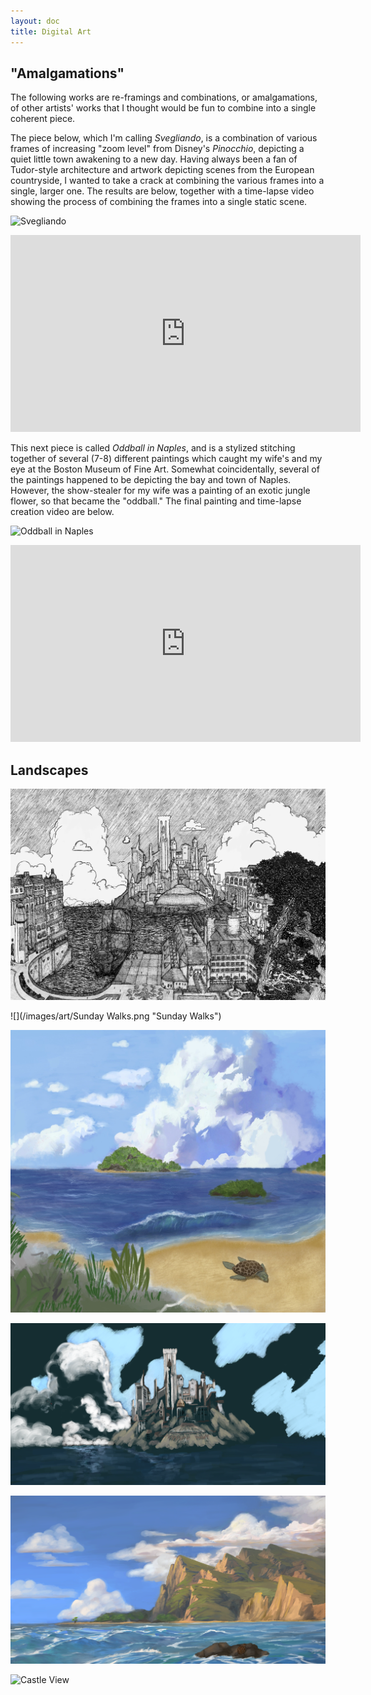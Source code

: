 ```yaml
---
layout: doc
title: Digital Art
---
```


## "Amalgamations"

The following works are re-framings and combinations, or amalgamations, of other artists' works that I thought would be fun to combine into a single coherent piece.

The piece below, which I'm calling *Svegliando*, is a combination of various frames of increasing "zoom level" from Disney's *Pinocchio*, depicting a quiet little town awakening to a new day. Having always been a fan of Tudor-style architecture and artwork depicting scenes from the European countryside, I wanted to take a crack at combining the various frames into a single, larger one. The results are below, together with a time-lapse video showing the process of combining the frames into a single static scene.

![](/images/art/Svegliando.png "Svegliando")

<iframe width="560" height="315" src="https://www.youtube.com/embed/zFfTkwwUOdk" frameborder="0" allow="accelerometer; autoplay; encrypted-media; gyroscope; picture-in-picture" allowfullscreen></iframe>

This next piece is called *Oddball in Naples*, and is a stylized stitching together of several (7-8) different paintings which caught my wife's and my eye at the Boston Museum of Fine Art. Somewhat coincidentally, several of the paintings happened to be depicting the bay and town of Naples. However, the show-stealer for my wife was a painting of an exotic jungle flower, so that became the "oddball." The final painting and time-lapse creation video are below.

![](/images/art/Oddball_in_Naples.png "Oddball in Naples")

<iframe width="560" height="315" src="https://www.youtube.com/embed/dA4dSvyQfFM" frameborder="0" allow="accelerometer; autoplay; encrypted-media; gyroscope; picture-in-picture" allowfullscreen></iframe>

## Landscapes

![](/images/art/Exodus.png "Exodus")

![](/images/art/Sunday Walks.png "Sunday Walks")

![](/images/art/Hawaii.JPG "Hawai\'i")

![](/images/art/Exodus_Cropped.png "Exodus Painted")

![](/images/art/A_Turtles_Paradise.png "A Turtle's Paradise")

![](/images/art/Castle_View.png "Castle View")
